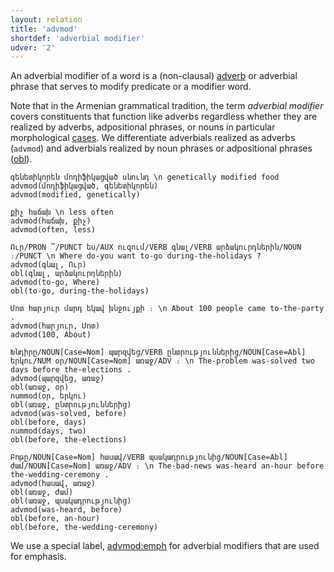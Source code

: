 ```yaml
---
layout: relation
title: 'advmod'
shortdef: 'adverbial modifier'
udver: '2'
---
```


An adverbial modifier of a word is a (non-clausal) [adverb](ADV)
or adverbial phrase that serves to modify predicate or a modifier word.

Note that in the Armenian grammatical tradition, the term _adverbial modifier_ covers
constituents that function like adverbs regardless whether they are realized
by adverbs, adpositional phrases, or nouns in particular morphological 
[cases](Case). We differentiate adverbials realized as adverbs (`advmod`) and adverbials realized by noun phrases or adpositional phrases ([obl]()). 

~~~ sdparse
գենետիկորեն մոդիֆիկացված սնունդ \n genetically modified food
advmod(մոդիֆիկացված, գենետիկորեն)
advmod(modified, genetically)
~~~

~~~ sdparse
քիչ հաճախ \n less often
advmod(հաճախ, քիչ)
advmod(often, less)
~~~

~~~ sdparse
Ուր/PRON ՞/PUNCT ես/AUX ուզում/VERB գնալ/VERB արձակուրդներին/NOUN ։/PUNCT \n Where do-you want to-go during-the-holidays ?
advmod(գնալ, Ուր)
obl(գնալ, արձակուրդներին)
advmod(to-go, Where)
obl(to-go, during-the-holidays)
~~~

~~~ sdparse
Մոտ հարյուր մարդ եկավ խնջույքի ։ \n About 100 people came to-the-party .
advmod(հարյուր, Մոտ)
advmod(100, About)
~~~

~~~ sdparse
Խնդիրը/NOUN[Case=Nom] պարզվեց/VERB ընտրություններից/NOUN[Case=Abl] երկու/NUM օր/NOUN[Case=Nom] առաջ/ADV ։ \n The-problem was-solved two days before the-elections .
advmod(պարզվեց, առաջ)
obl(առաջ, օր)
nummod(օր, երկու)
obl(առաջ, ընտրություններից)
advmod(was-solved, before)
obl(before, days)
nummod(days, two)
obl(before, the-elections)
~~~

~~~ sdparse
Բոթը/NOUN[Case=Nom] հասավ/VERB պսակադրությունից/NOUN[Case=Abl] ժամ/NOUN[Case=Nom] առաջ/ADV ։ \n The-bad-news was-heard an-hour before the-wedding-ceremony .
advmod(հասավ, առաջ)
obl(առաջ, ժամ)
obl(առաջ, պսակադրությունից)
advmod(was-heard, before)
obl(before, an-hour)
obl(before, the-wedding-ceremony)
~~~

We use a special label, [advmod:emph]() for adverbial modifiers that are used for emphasis.
